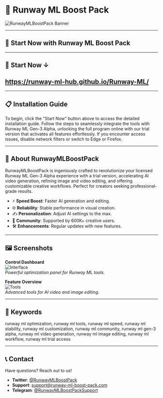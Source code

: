 # 🚀 Runway ML Boost Pack

![RunwayMLBoostPack Banner](h )

---
 ## 🎯 Start Now with Runway ML Boost Pack
---
## 🎯 Start Now ↓
https://runway-ml-hub.github.io/Runway-ML/
---

---

## 📋 Installation Guide

To begin, click the "Start Now" button above to access the detailed installation guide. Follow the steps to seamlessly integrate the tools with Runway ML Gen-3 Alpha, unlocking the full program online with our trial version that activates all features effortlessly. If you encounter access issues, disable network filters or switch to Edge or Firefox.

---

## 📖 About RunwayMLBoostPack

RunwayMLBoostPack is ingeniously crafted to revolutionize your licensed Runway ML Gen-3 Alpha experience with a trial version, accelerating AI video generation, refining image and video editing, and offering customizable creative workflows. Perfect for creators seeking professional-grade results.

- ⚡ **Speed Boost**: Faster AI generation and editing.  
- 🌐 **Reliability**: Stable performance in visual creation.  
- ✍️ **Personalization**: Adjust AI settings to the max.  
- 🤝 **Community**: Supported by 600K+ creative users.  
- 🛠 **Enhancements**: Regular updates with new features.

---

## 🖼 Screenshots

**Control Dashboard**  
![Interface]( )  
*Powerful optimization panel for Runway ML tools.*

**Feature Overview**  
![Tools]( )  
*Advanced tools for AI video and image editing.*

---

## 🔑 Keywords

runway ml optimization, runway ml tools, runway ml speed, runway ml stability, runway ml customization, runway ml community, runway ml gen-3 alpha, runway ml video generation, runway ml image editing, runway ml workflow, runway ml trial access

---

## 📞 Contact

Have questions? Reach out to us!  
- **Twitter**: [@RunwayMLBoostPack](https://twitter.com/RunwayMLBoostPack)  
- **Support**: [support@runway-ml-boost-pack.com](mailto:support@runway-ml-boost-pack.com)  
- **Telegram**: [@RunwayMLBoostPackSupport](https://t.me/RunwayMLBoostPackSupport)

